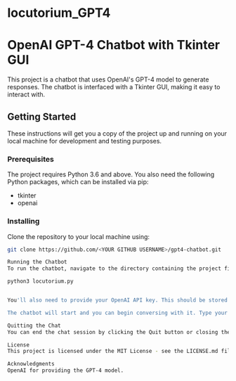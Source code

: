 # locutorium_GPT4

# OpenAI GPT-4 Chatbot with Tkinter GUI

This project is a chatbot that uses OpenAI's GPT-4 model to generate responses. The chatbot is interfaced with a Tkinter GUI, making it easy to interact with.

## Getting Started

These instructions will get you a copy of the project up and running on your local machine for development and testing purposes.

### Prerequisites

The project requires Python 3.6 and above. You also need the following Python packages, which can be installed via pip:

- tkinter
- openai

### Installing

Clone the repository to your local machine using:

```bash
git clone https://github.com/<YOUR GITHUB USERNAME>/gpt4-chatbot.git

Running the Chatbot
To run the chatbot, navigate to the directory containing the project files and run:

python3 locutorium.py


You'll also need to provide your OpenAI API key. This should be stored in a file named Tk_key.txt in the same directory as the Python script.

The chatbot will start and you can begin conversing with it. Type your message into the input box and press Enter or click the Send button to send it. The chatbot's response will appear in the chat window.

Quitting the Chat
You can end the chat session by clicking the Quit button or closing the chat window. The word 'VALE' is used as a keyword for quitting the chat in the script.

License
This project is licensed under the MIT License - see the LICENSE.md file for details.

Acknowledgments
OpenAI for providing the GPT-4 model.
